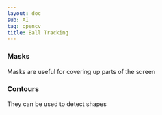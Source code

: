 ```yaml
---
layout: doc
sub: AI
tag: opencv
title: Ball Tracking
---
```


### Masks

Masks are useful for covering up parts of the screen

### Contours

They can be used to detect shapes

